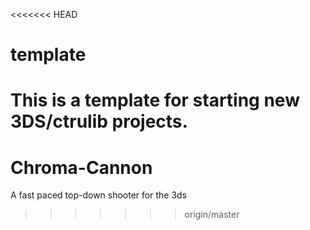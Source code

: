 <<<<<<< HEAD
# template

This is a template for starting new 3DS/ctrulib projects.
=======
Chroma-Cannon
=============

A fast paced top-down shooter for the 3ds
>>>>>>> origin/master
